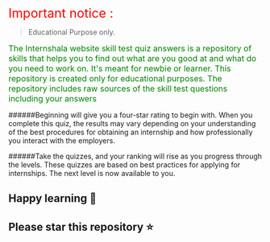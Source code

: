 <span style="color: red; font-size:25px"> Important notice : </span>

> Educational Purpose only.

<span style="color: green; font-size:16px; ">The Internshala website skill test quiz answers is a repository of skills that helps you to find out what are you good at and what do you need to work on. It's meant for newbie or learner.
This repository is created only for educational purposes. The repository includes raw sources of the skill test questions including your answers</span>

######Beginning will give you a four-star rating to begin with. When you complete this quiz, the results may vary depending on your understanding of the best procedures for obtaining an internship and how professionally you interact with the employers.

######Take the quizzes, and your ranking will rise as you progress through the levels. These quizzes are based on best practices for applying for internships. The next level is now available to you.

## Happy learning 🥳 
## Please star this repository ⭐
